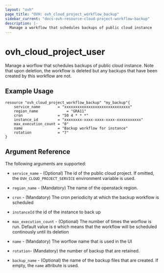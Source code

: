 ```yaml
---
layout: "ovh"
page_title: "OVH: ovh_cloud_project_workflow_backup"
sidebar_current: "docs-ovh-resource-cloud-project-workflow-backup"
description: |-
  Manage a workflow that schedules backups of public cloud instance 
---
```


# ovh_cloud_project_user

Manage a worflow that schedules backups of public cloud instance.
Note that upon deletion, the workflow is deleted but any backups that have been created by this workflow are not. 

## Example Usage

```hcl
resource "ovh_cloud_project_workflow_backup" "my_backup"{
	service_name		= "xxxxxxxxxxxxxxxxxxxxxxxxxxxxxx"
	region_name				= "GRA11"
	cron				= "50 4 * * *"
	instance_id			= "xxxxxxxx-xxxx-xxxx-xxxx-xxxxxxxxxxx"
	max_execution_count	= "0"
	name				= "Backup workflow for instance"
	rotation			= "7"
}
```

## Argument Reference

The following arguments are supported:

* `service_name` - (Optional) The id of the public cloud project. If omitted, the `OVH_CLOUD_PROJECT_SERVICE` environment variable is used.

* `region_name` - (Mandatory) The name of the openstack region. 

* `cron` - (Mandatory) The cron periodicity at which the backup workflow is scheduled

* `instanceId` the id of the instance to back up

* `max_execution_count` - (Optional) The number of times the worflow is run. Default value is `0` which means that the workflow will be scheduled continously until its deletion

* `name` - (Mandatory) The worflow name that is used in the UI 
* `rotation`- (Mandatory) the number of backup that are retained. 
* `backup_name` - (Optional) the name of the backup files that are created. If empty, the `name` attribute is used. 

